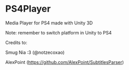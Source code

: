 # PS4Player
Media Player for PS4 made with Unity 3D

Note: remember to switch platform in Unity to PS4


Credits to:
 
Smug Nia :3 (@notzecoxao)

AlexPoint (https://github.com/AlexPoint/SubtitlesParser)
